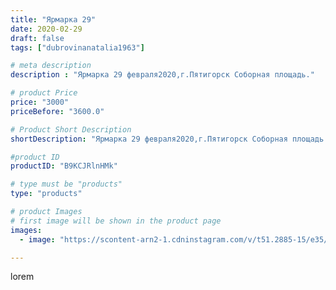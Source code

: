 ```yaml
---
title: "Ярмарка 29"
date: 2020-02-29
draft: false
tags: ["dubrovinanatalia1963"]

# meta description
description : "Ярмарка 29 февраля2020,г.Пятигорск Соборная площадь."

# product Price
price: "3000"
priceBefore: "3600.0"

# Product Short Description
shortDescription: "Ярмарка 29 февраля2020,г.Пятигорск Соборная площадь."

#product ID
productID: "B9KCJRlnHMk"

# type must be "products"
type: "products"

# product Images
# first image will be shown in the product page
images:
  - image: "https://scontent-arn2-1.cdninstagram.com/v/t51.2885-15/e35/88213049_2492328880990370_1191004944913562502_n.jpg?tp=1&_nc_ht=scontent-arn2-1.cdninstagram.com&_nc_cat=102&_nc_ohc=-h_gH2NOzpIAX-qmWlJ&ccb=7-4&oh=59a414170f2089ddd731bcb267e9ffbb&oe=60840DE4&ig_cache_key=MjI1NDYyMzk5NjkwNTI4ODQ4NA%3D%3D.2-ccb7-4"

---
```

lorem
